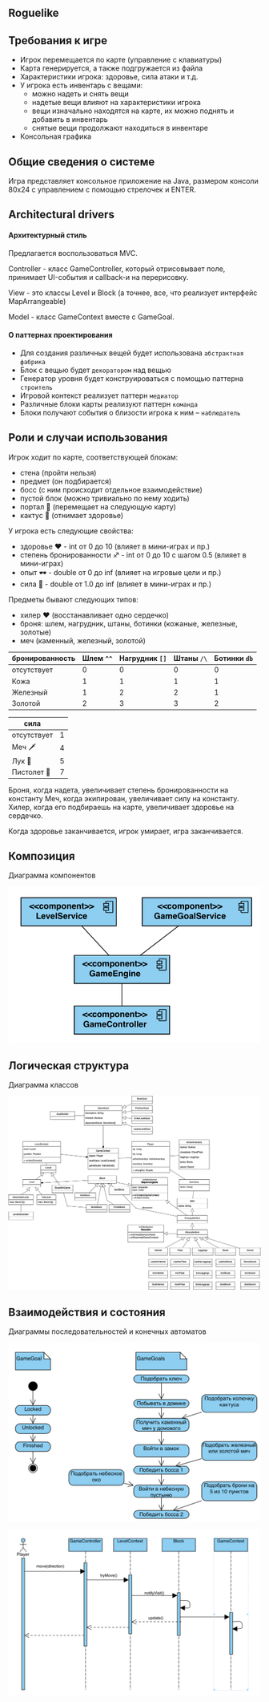 ## Roguelike

## Требования к игре

- Игрок перемещается по карте (управление с клавиатуры)
- Карта генерируется, а также подгружается из файла
- Характеристики игрока: здоровье, сила атаки и т.д.
- У игрока есть инвентарь с вещами:
    - можно надеть и снять вещи
    - надетые вещи влияют на характеристики игрока
    - вещи изначально находятся на карте, их можно поднять и добавить в инвентарь
    - снятые вещи продолжают находиться в инвентаре
- Консольная графика

## Общие сведения о системе

Игра представляет консольное приложение на Java, размером консоли 80x24 с управлением с помощью стрелочек и ENTER.


## Architectural drivers

#### Архитектурный стиль

Предлагается воспользоваться MVC.

Controller - класс GameController, который отрисовывает поле, принимает UI-события и callback-и на перерисовку.

View - это классы Level и Block (а точнее, все, что реализует интерфейс MapArrangeable)

Model - класс GameContext вместе с GameGoal.

#### О паттернах проектирования

- Для создания различных вещей будет использована ``абстрактная фабрика``
- Блок с вещью будет ``декоратором`` над вещью
- Генератор уровня будет конструироваться с помощью паттерна ``строитель``
- Игровой контекст реализует паттерн ``медиатор``
- Различные блоки карты реализуют паттерн ``команда``
- Блоки получают события о близости игрока к ним – ``наблюдатель``

## Роли и случаи использования

Игрок ходит по карте, соответствующей блокам:
- стена (пройти нельзя)
- предмет (он подбирается)
- босс (с ним происходит отдельное взаимодействие)
- пустой блок (можно тривиально по нему ходить)
- портал 🚪 (перемещает на следующую карту)
- кактус 🌵 (отнимает здоровье)

У игрока есть следующие свойства:
- здоровье ❤️ - int от 0 до 10 (влияет в мини-играх и пр.)
- степень бронированности ♐️ - int от 0 до 10 с шагом 0.5 (влияет в мини-играх)
- опыт 🕶 - double от 0 до inf (влияет на игровые цели и пр.)
- сила 🔱 - double от 1.0 до inf (влияет в мини-играх и пр.)

Предметы бывают следующих типов:
- хилер ❤️ (восстанавливает одно сердечко)
- броня: шлем, нагрудник, штаны, ботинки (кожаные, железные, золотые)
- меч (каменный, железный, золотой)

| бронированность  | Шлем ``^^`` | Нагрудник ``[]`` | Штаны ``/\`` | Ботинки ``db`` |
|---|---|---|---|---|
| отсутствует | 0  | 0  | 0  | 0 |
| Кожа  |  1 | 1  |  1 |  1 |
| Железный  | 1  | 2 |  2 | 1  |
| Золотой  | 2  |  3 |  3  | 2  |

| сила  |  |
|---|---|
| отсутствует  | 1  | 
| Меч 🗡 |  4  | 
| Лук  🏹 | 5  | 
| Пистолет 🔫 | 7 |

Броня, когда надета, увеличивает степень бронированности на константу Меч, когда экипирован, увеличивает силу на константу. Хилер, когда его подбираешь на карте, увеличивает здоровье на сердечко.

Когда здоровье заканчивается, игрок умирает, игра заканчивается.

## Композиция

Диаграмма компонентов

![](./assets/components.png)

## Логическая структура

Диаграмма классов

![](./assets/SD_Roguelike_Classes.drawio.png)

## Взаимодействия и состояния

Диаграммы последовательностей и конечных автоматов

![](./assets/state.png)

![](./assets/sequence.png)
